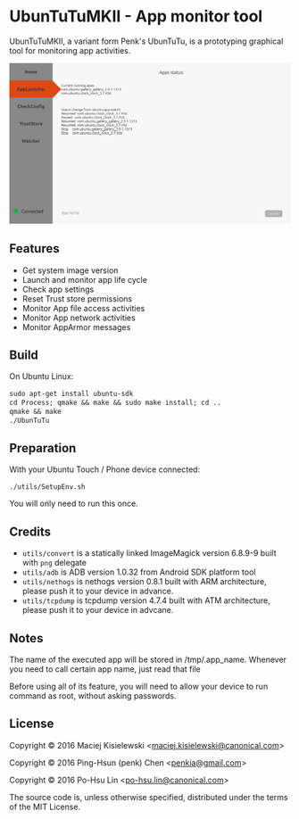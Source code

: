 # UbunTuTuMKII - App monitor tool

UbunTuTuMKII, a variant form Penk's UbunTuTu, is a prototyping graphical tool for monitoring app activities.

![screenshot](https://raw.githubusercontent.com/Cypresslin/UbunTuTuMKII/master/images/screenshot.png)

## Features

* Get system image version 
* Launch and monitor app life cycle
* Check app settings
* Reset Trust store permissions 
* Monitor App file access activities
* Monitor App network activities
* Monitor AppArmor messages

## Build 

On Ubuntu Linux:

    sudo apt-get install ubuntu-sdk
    cd Process; qmake && make && sudo make install; cd ..
    qmake && make 
    ./UbunTuTu

## Preparation

With your Ubuntu Touch / Phone device connected:

    ./utils/SetupEnv.sh

You will only need to run this once.

## Credits 

* `utils/convert` is a statically linked ImageMagick version 6.8.9-9 built with `png` delegate 
* `utils/adb` is ADB version 1.0.32 from Android SDK platform tool 
* `utils/nethogs` is nethogs version 0.8.1 built with ARM architecture, please push it to your device in advance.
* `utils/tcpdump` is tcpdump version 4.7.4 built with ATM architecture, please push it to your device in advcane.

## Notes

The name of the executed app will be stored in /tmp/.app_name.
Whenever you need to call certain app name, just read that file

Before using all of its feature, you will need to allow your device to run command as root, without asking passwords.

## License 

Copyright © 2016 Maciej Kisielewski <<maciej.kisielewski@canonical.com>>

Copyright © 2016 Ping-Hsun (penk) Chen <<penkia@gmail.com>>

Copyright © 2016 Po-Hsu Lin <<po-hsu.lin@canonical.com>>

The source code is, unless otherwise specified, distributed under the terms of the MIT License.
